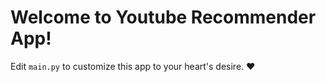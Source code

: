 # Welcome to Youtube Recommender App!

Edit `main.py` to customize this app to your heart's desire. :heart:

